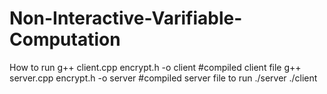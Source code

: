 
# Non-Interactive-Varifiable-Computation
How to run 
g++ client.cpp encrypt.h -o client  #compiled client file 
g++ server.cpp encrypt.h -o server  #compiled server file 
to run 
./server
./client
